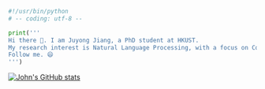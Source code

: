 ```python
#!/usr/bin/python
# -- coding: utf-8 --

print('''
Hi there 👋. I am Juyong Jiang, a PhD student at HKUST. 
My research interest is Natural Language Processing, with a focus on Code Generation.
Follow me. 😄
''')
```
[![John's GitHub stats](https://github-readme-stats.vercel.app/api?username=juyongjiang&show_icons=true)](https://github.com/anuraghazra/github-readme-stats)
